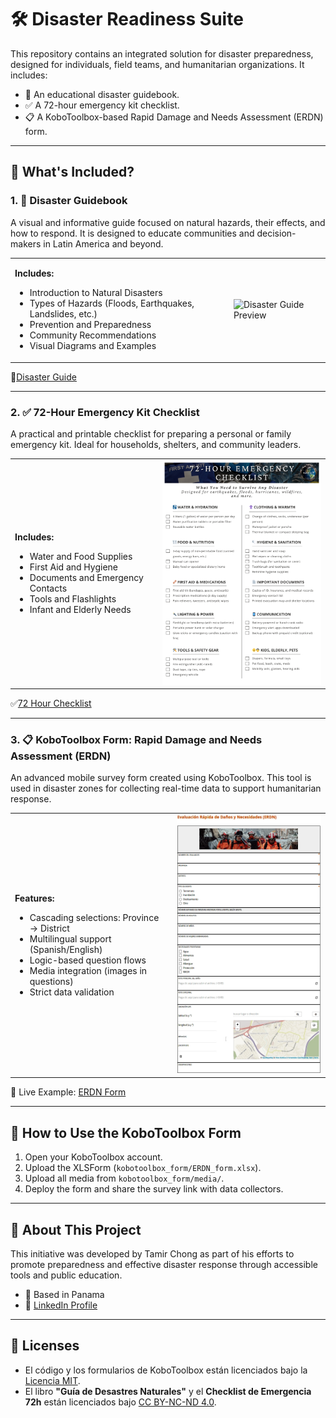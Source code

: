 # 🛠️ Disaster Readiness Suite

This repository contains an integrated solution for disaster preparedness, designed for individuals, field teams, and humanitarian organizations. It includes:

- 📘 An educational disaster guidebook.
- ✅ A 72-hour emergency kit checklist.
- 📋 A KoboToolbox-based Rapid Damage and Needs Assessment (ERDN) form.

---

## 📂 What's Included?

### 1. 📘 Disaster Guidebook

A visual and informative guide focused on natural hazards, their effects, and how to respond. It is designed to educate communities and decision-makers in Latin America and beyond.

<table>
<tr>
<td>

**Includes:**

- Introduction to Natural Disasters
- Types of Hazards (Floods, Earthquakes, Landslides, etc.)
- Prevention and Preparedness
- Community Recommendations
- Visual Diagrams and Examples

</td>
<td>

<img src="assets/images/disaster_guide_preview.jpg" alt="Disaster Guide Preview" width="350"/>

</td>
</tr>
</table>

📘[Disaster Guide](./documents/disaster_guide.pdf)

---

### 2. ✅ 72-Hour Emergency Kit Checklist

A practical and printable checklist for preparing a personal or family emergency kit. Ideal for households, shelters, and community leaders.

<table>
<tr>
<td>

**Includes:**

- Water and Food Supplies
- First Aid and Hygiene
- Documents and Emergency Contacts
- Tools and Flashlights
- Infant and Elderly Needs

</td>
<td>

<img src="assets/images/emergency_checklist_preview.jpg" alt="72-Hour Kit Checklist" width="350"/>

</td>
</tr>
</table>

✅[72 Hour Checklist](./documents/emergency_checklist_72h.pdf)

---

### 3. 📋 KoboToolbox Form: Rapid Damage and Needs Assessment (ERDN)

An advanced mobile survey form created using KoboToolbox. This tool is used in disaster zones for collecting real-time data to support humanitarian response.

<table>
<tr>
<td>

**Features:**

- Cascading selections: Province → District
- Multilingual support (Spanish/English)
- Logic-based question flows
- Media integration (images in questions)
- Strict data validation

</td>
<td>

<img src="assets/images/kobotoolbox_form_preview.png" alt="KoboToolbox Form Preview" width="350"/>

</td>
</tr>
</table>

🔗 Live Example: [ERDN Form](https://ee.kobotoolbox.org/x/HeEAT9eF/)

---

## 🚀 How to Use the KoboToolbox Form

1. Open your KoboToolbox account.
2. Upload the XLSForm (`kobotoolbox_form/ERDN_form.xlsx`).
3. Upload all media from `kobotoolbox_form/media/`.
4. Deploy the form and share the survey link with data collectors.

---

## 📌 About This Project

This initiative was developed by Tamir Chong as part of his efforts to promote preparedness and effective disaster response through accessible tools and public education.

- 📍 Based in Panama
- 🔗 [LinkedIn Profile](https://www.linkedin.com/in/tamirchong/)

---

## 📄 Licenses

- El código y los formularios de KoboToolbox están licenciados bajo la [Licencia MIT](./LICENSE).
- El libro **"Guía de Desastres Naturales"** y el **Checklist de Emergencia 72h** están licenciados bajo [CC BY-NC-ND 4.0](./documents/LICENSE_BOOK_CHECKLIST.md).

